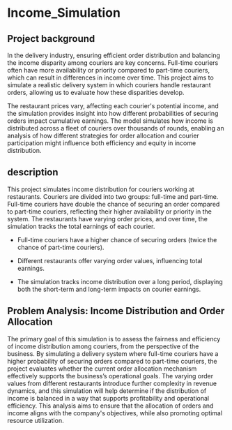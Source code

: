 # Income_Simulation

## Project background

In the delivery industry, ensuring efficient order distribution and balancing the income disparity among couriers are key concerns. Full-time couriers often have more availability or priority compared to part-time couriers, which can result in differences in income over time. This project aims to simulate a realistic delivery system in which couriers handle restaurant orders, allowing us to evaluate how these disparities develop.

The restaurant prices vary, affecting each courier's potential income, and the simulation provides insight into how different probabilities of securing orders impact cumulative earnings. The model simulates how income is distributed across a fleet of couriers over thousands of rounds, enabling an analysis of how different strategies for order allocation and courier participation might influence both efficiency and equity in income distribution.

## description
This project simulates income distribution for couriers working at restaurants. Couriers are divided into two groups: full-time and part-time. Full-time couriers have double the chance of securing an order compared to part-time couriers, reflecting their higher availability or priority in the system. The restaurants have varying order prices, and over time, the simulation tracks the total earnings of each courier.

- Full-time couriers have a higher chance of securing orders (twice the chance of part-time couriers).

- Different restaurants offer varying order values, influencing total earnings.

- The simulation tracks income distribution over a long period, displaying both the short-term and long-term impacts on courier earnings.


## Problem Analysis: Income Distribution and Order Allocation

The primary goal of this simulation is to assess the fairness and efficiency of income distribution among couriers, from the perspective of the business. By simulating a delivery system where full-time couriers have a higher probability of securing orders compared to part-time couriers, the project evaluates whether the current order allocation mechanism effectively supports the business’s operational goals. The varying order values from different restaurants introduce further complexity in revenue dynamics, and this simulation will help determine if the distribution of income is balanced in a way that supports profitability and operational efficiency. This analysis aims to ensure that the allocation of orders and income aligns with the company's objectives, while also promoting optimal resource utilization.
